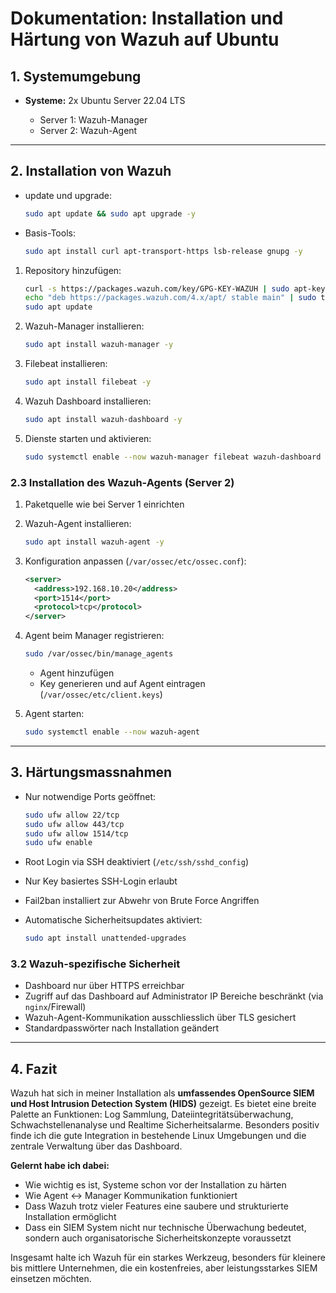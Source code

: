 # Dokumentation: Installation und Härtung von Wazuh auf Ubuntu

## 1. Systemumgebung

* **Systeme:** 2x Ubuntu Server 22.04 LTS

  * Server 1: Wazuh-Manager
  * Server 2: Wazuh-Agent

---

## 2. Installation von Wazuh

* update und upgrade:

  ```bash
  sudo apt update && sudo apt upgrade -y
  ```

* Basis-Tools:

  ```bash
  sudo apt install curl apt-transport-https lsb-release gnupg -y
  ```

1. Repository hinzufügen:

   ```bash
   curl -s https://packages.wazuh.com/key/GPG-KEY-WAZUH | sudo apt-key add -
   echo "deb https://packages.wazuh.com/4.x/apt/ stable main" | sudo tee /etc/apt/sources.list.d/wazuh.list
   sudo apt update
   ```
2. Wazuh-Manager installieren:

   ```bash
   sudo apt install wazuh-manager -y
   ```
3. Filebeat installieren:

   ```bash
   sudo apt install filebeat -y
   ```
4. Wazuh Dashboard installieren:

   ```bash
   sudo apt install wazuh-dashboard -y
   ```
5. Dienste starten und aktivieren:

   ```bash
   sudo systemctl enable --now wazuh-manager filebeat wazuh-dashboard
   ```

### 2.3 Installation des Wazuh-Agents (Server 2)

1. Paketquelle wie bei Server 1 einrichten
2. Wazuh-Agent installieren:

   ```bash
   sudo apt install wazuh-agent -y
   ```
3. Konfiguration anpassen (`/var/ossec/etc/ossec.conf`):

   ```xml
   <server>
     <address>192.168.10.20</address>
     <port>1514</port>
     <protocol>tcp</protocol>
   </server>
   ```
4. Agent beim Manager registrieren:

   ```bash
   sudo /var/ossec/bin/manage_agents
   ```

   * Agent hinzufügen
   * Key generieren und auf Agent eintragen (`/var/ossec/etc/client.keys`)
5. Agent starten:

   ```bash
   sudo systemctl enable --now wazuh-agent
   ```

---

## 3. Härtungsmassnahmen

* Nur notwendige Ports geöffnet:

  ```bash
  sudo ufw allow 22/tcp
  sudo ufw allow 443/tcp
  sudo ufw allow 1514/tcp
  sudo ufw enable
  ```
* Root Login via SSH deaktiviert (`/etc/ssh/sshd_config`)
* Nur Key basiertes SSH-Login erlaubt
* Fail2ban installiert zur Abwehr von Brute Force Angriffen
* Automatische Sicherheitsupdates aktiviert:

  ```bash
  sudo apt install unattended-upgrades
  ```

### 3.2 Wazuh-spezifische Sicherheit

* Dashboard nur über HTTPS erreichbar
* Zugriff auf das Dashboard auf Administrator IP Bereiche beschränkt (via `nginx`/Firewall)
* Wazuh-Agent-Kommunikation ausschliesslich über TLS gesichert
* Standardpasswörter nach Installation geändert

---

## 4. Fazit

Wazuh hat sich in meiner Installation als **umfassendes OpenSource SIEM und Host Intrusion Detection System (HIDS)** gezeigt. Es bietet eine breite Palette an Funktionen: Log Sammlung, Dateiintegritätsüberwachung, Schwachstellenanalyse und Realtime Sicherheitsalarme. Besonders positiv finde ich die gute Integration in bestehende Linux Umgebungen und die zentrale Verwaltung über das Dashboard.

**Gelernt habe ich dabei:**

* Wie wichtig es ist, Systeme schon vor der Installation zu härten
* Wie Agent <-> Manager Kommunikation funktioniert
* Dass Wazuh trotz vieler Features eine saubere und strukturierte Installation ermöglicht
* Dass ein SIEM System nicht nur technische Überwachung bedeutet, sondern auch organisatorische Sicherheitskonzepte voraussetzt

Insgesamt halte ich Wazuh für ein starkes Werkzeug, besonders für kleinere bis mittlere Unternehmen, die ein kostenfreies, aber leistungsstarkes SIEM einsetzen möchten.